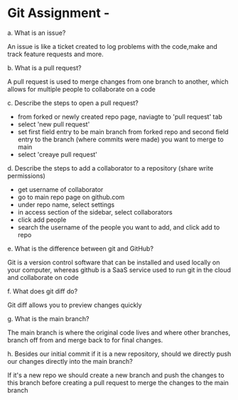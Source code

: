 # Git Assignment - <SemireB>

a. What is an issue?

An issue is like a ticket created to log problems with the code,make and 
track feature requests and more.

b. What is a pull request?

A pull request is used to merge changes from one branch to another, which 
allows for multiple people to collaborate on a code

c. Describe the steps to open a pull request?

- from forked or newly created repo page, naviagte to 'pull request' tab
- select 'new pull request'
- set first field entry to be main branch from forked repo and second 
field entry to the branch (where commits were made) you want to merge to 
main
- select 'creaye pull request'
 

d. Describe the steps to add a collaborator to a repository (share write 
permissions)

- get username of collaborator 
- go to main repo page on github.com
- under repo name, select settings
- in access section of the sidebar, select collaborators
- click add people
- search the username of the people you want to add, and click add to repo

e. What is the difference between git and GitHub?

Git is a version control software that can be installed and used locally 
on your computer, whereas github is a SaaS service used to run git in the 
cloud and collaborate on code

f. What does git diff do?

Git diff allows you to preview changes quickly

g. What is the main branch?

The main branch is where the original code lives and where other branches, 
branch off from and merge back to for final changes.

h. Besides our initial commit if it is a new repository, should we 
directly push our changes directly into the main branch?

If it's a new repo we should create a new branch and push the changes to 
this branch before creating a pull request to merge the changes to the 
main branch
